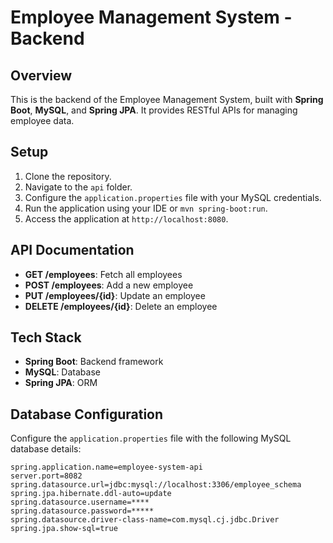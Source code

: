 # Employee Management System - Backend

## Overview

This is the backend of the Employee Management System, built with **Spring Boot**, **MySQL**, and **Spring JPA**. It provides RESTful APIs for managing employee data.

## Setup

1. Clone the repository.
2. Navigate to the `api` folder.
3. Configure the `application.properties` file with your MySQL credentials.
4. Run the application using your IDE or `mvn spring-boot:run`.
5. Access the application at `http://localhost:8080`.

## API Documentation

- **GET /employees**: Fetch all employees
- **POST /employees**: Add a new employee
- **PUT /employees/{id}**: Update an employee
- **DELETE /employees/{id}**: Delete an employee

## Tech Stack

- **Spring Boot**: Backend framework
- **MySQL**: Database
- **Spring JPA**: ORM

## Database Configuration

Configure the `application.properties` file with the following MySQL database details:

```properties
spring.application.name=employee-system-api
server.port=8082
spring.datasource.url=jdbc:mysql://localhost:3306/employee_schema
spring.jpa.hibernate.ddl-auto=update
spring.datasource.username=****
spring.datasource.password=*****
spring.datasource.driver-class-name=com.mysql.cj.jdbc.Driver
spring.jpa.show-sql=true
```
